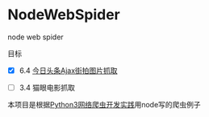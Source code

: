 # NodeWebSpider
node web spider

目标

- [x] 6.4 [今日头条Ajax街拍图片抓取](https://github.com/2ming/NodeWebSpider/blob/master/Jiepai.js)
- [ ] 3.4 猫眼电影抓取


本项目是根据[Python3网络爬虫开发实践](https://github.com/Python3WebSpider)用node写的爬虫例子
